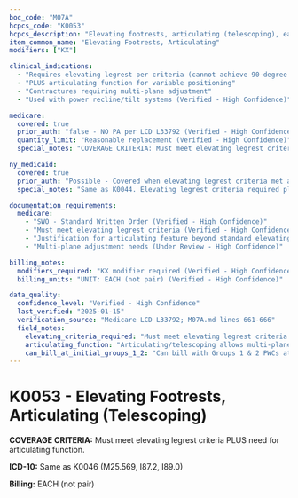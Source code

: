 ```yaml
---
boc_code: "M07A"
hcpcs_code: "K0053"
hcpcs_description: "Elevating footrests, articulating (telescoping), each"
item_common_name: "Elevating Footrests, Articulating"
modifiers: ["KX"]

clinical_indications:
  - "Requires elevating legrest per criteria (cannot achieve 90-degree knee flexion OR significant edema OR has reclining back)"
  - "PLUS articulating function for variable positioning"
  - "Contractures requiring multi-plane adjustment"
  - "Used with power recline/tilt systems (Verified - High Confidence)"

medicare:
  covered: true
  prior_auth: "false - NO PA per LCD L33792 (Verified - High Confidence)"
  quantity_limit: "Reasonable replacement (Verified - High Confidence)"
  special_notes: "COVERAGE CRITERIA: Must meet elevating legrest criteria. Justification for articulating feature required. BUNDLED with E0990, E0995, K0042-K0047, E1009, E1010, E1012, K0195. Can bill with Groups 1 & 2 PWCs at initial. UNIT: EACH (not pair). KX modifier required. Face-to-face if with new PWC. (Verified - High Confidence)"

ny_medicaid:
  covered: true
  prior_auth: "Possible - Covered when elevating legrest criteria met and articulating medically necessary; may require PA (Under Review - High Confidence)"
  special_notes: "Same as K0044. Elevating legrest criteria required plus articulating justification. (Verified - High Confidence)"

documentation_requirements:
  medicare:
    - "SWO - Standard Written Order (Verified - High Confidence)"
    - "Must meet elevating legrest criteria (Verified - High Confidence)"
    - "Justification for articulating feature beyond standard elevating legrest (Under Review - High Confidence)"
    - "Multi-plane adjustment needs (Under Review - High Confidence)"

billing_notes:
  modifiers_required: "KX modifier required (Verified - High Confidence)"
  billing_units: "UNIT: EACH (not pair) (Verified - High Confidence)"

data_quality:
  confidence_level: "Verified - High Confidence"
  last_verified: "2025-01-15"
  verification_source: "Medicare LCD L33792; M07A.md lines 661-666"
  field_notes:
    elevating_criteria_required: "Must meet elevating legrest criteria first. Source: 'Requires elevating legrest per criteria' (M07A.md line 663). Same criteria as K0046: cannot achieve 90-degree knee flexion OR significant edema OR has reclining back."
    articulating_function: "Articulating/telescoping allows multi-plane adjustment beyond standard elevation. For contractures requiring variable positioning. Source: 'articulating function for variable positioning; contractures requiring multi-plane adjustment' (M07A.md line 663)."
    can_bill_at_initial_groups_1_2: "Can bill with Groups 1 & 2 PWCs at initial. Source: 'can bill with Groups 1 & 2 PWCs at initial' (M07A.md line 665). Different from most codes which are bundled at initial."
---
```


# K0053 - Elevating Footrests, Articulating (Telescoping)

**COVERAGE CRITERIA:** Must meet elevating legrest criteria PLUS need for articulating function.

**ICD-10:** Same as K0046 (M25.569, I87.2, I89.0)

**Billing:** EACH (not pair)
